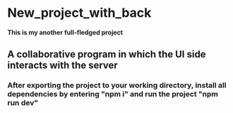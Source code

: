 # New_project_with_back

<b>This is my another full-fledged project</b>

## A collaborative program in which the UI side interacts with the server

<h3>After exporting the project to your working directory, install all dependencies by entering "npm i" and run the project "npm run dev"
